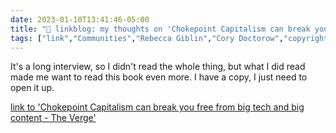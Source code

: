 ---date: 2023-01-10T13:41:46-05:00title: "🔗 linkblog: my thoughts on 'Chokepoint Capitalism can break you free from big tech and big content - The Verge'"tags: ["link","Communities","Rebecca Giblin","Cory Doctorow","copyright","DRM","Chokepoint Capitalism"]---It's a long interview, so I didn't read the whole thing, but what I did read made me want to read this book even more. I have a copy, I just need to open it up.   [link to 'Chokepoint Capitalism can break you free from big tech and big content - The Verge'](https://www.theverge.com/23547877/decoder-chokepoint-capitalism-cory-doctorow-rebecca-giblin-spotify-ticketmaster-antitrust)